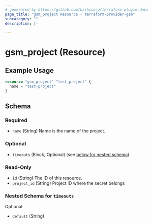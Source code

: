 ```yaml
---
# generated by https://github.com/hashicorp/terraform-plugin-docs
page_title: "gsm_project Resource - terraform-provider-gsm"
subcategory: ""
description: |-
  
---
```


# gsm_project (Resource)



## Example Usage

```terraform
resource "gsm_project" "test_project" {
  name = "test-project"
}
```

<!-- schema generated by tfplugindocs -->
## Schema

### Required

- `name` (String) Name is the name of the project.

### Optional

- `timeouts` (Block, Optional) (see [below for nested schema](#nestedblock--timeouts))

### Read-Only

- `id` (String) The ID of this resource.
- `project_id` (String) Project ID where the secret belongs

<a id="nestedblock--timeouts"></a>
### Nested Schema for `timeouts`

Optional:

- `default` (String)
